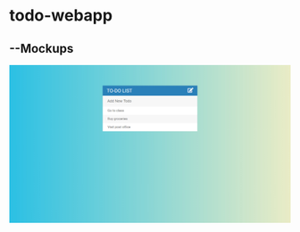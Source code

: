 # todo-webapp

--Mockups
---
![alt text](https://github.com/debanjan-exe/todo-webapp/blob/master/mockup-8.jpg?raw=true)
